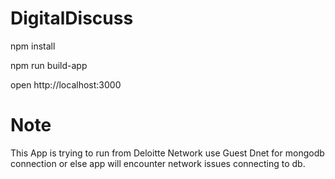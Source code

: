 # DigitalDiscuss

npm install

npm run build-app

open http://localhost:3000

# Note

This App is trying to run from Deloitte Network use Guest Dnet for mongodb connection or else app will encounter network issues connecting to db.